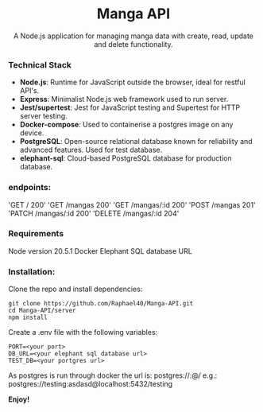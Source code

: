 <h1 align="center">
    Manga API
</h1>

<p align="center">
    A Node.js application for managing manga data with create, read, update and delete functionality. 
</p>

### Technical Stack

- **Node.js**: Runtime for JavaScript outside the browser, ideal for restful API's.
- **Express**: Minimalist Node.js web framework used to run server.
- **Jest/supertest**: Jest for JavaScript testing and Supertest for HTTP server testing.
- **Docker-compose**: Used to containerise a postgres image on any device.
- **PostgreSQL**: Open-source relational database known for reliability and advanced features. Used for test database.
- **elephant-sql**: Cloud-based PostgreSQL database for production database.

### endpoints:

'GET / 200'
'GET /mangas 200'
'GET /mangas/:id 200'
'POST /mangas 201'
'PATCH /mangas/:id 200'
'DELETE /mangas/:id 204'

### Requirements

Node version 20.5.1
Docker
Elephant SQL database URL

### Installation:

Clone the repo and install dependencies:

```
git clone https://github.com/Raphael40/Manga-API.git
cd Manga-API/server
npm install
```

Create a .env file with the following variables:

```
PORT=<your port>
DB_URL=<your elephant sql database url>
TEST_DB=<your portgres url>
```

As postgres is run through docker the url is:
postgres://<db name>:<db password>@<db location>/<container name>
e.g.: postgres://testing:asdasd@localhost:5432/testing

**Enjoy!**
